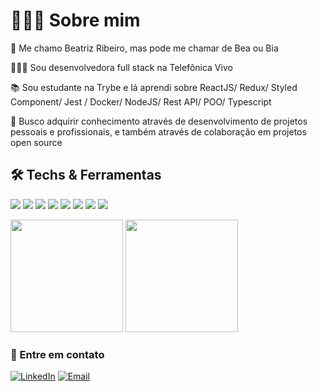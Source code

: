 # 👩🏾‍💻 Sobre mim

   👋  Me chamo Beatriz Ribeiro, mas pode me chamar de Bea ou Bia
    
   👩🏾‍💻  Sou desenvolvedora full stack na Telefônica Vivo
    
   📚  Sou estudante na Trybe e lá aprendi sobre ReactJS/ Redux/ Styled Component/ Jest / Docker/ NodeJS/ Rest API/ POO/ Typescript   
      
   🤝  Busco adquirir conhecimento através de desenvolvimento de projetos pessoais e profissionais, e também através de colaboração em projetos open source
   

## 🛠 Techs & Ferramentas

<img src = "https://img.shields.io/badge/-HTML5-E34F26?style=flat&logo=html5&logoColor=white"> <img src = "https://img.shields.io/badge/-CSS3-1572B6?style=flat&logo=css3&logoColor=white">
<img src="https://img.shields.io/badge/-Bootstrap-563D7C?style=flat&logo=bootstrap&logoColor=white">
<img src="https://img.shields.io/badge/-JavaScript-eed718?style=flat&logo=javascript&logoColor=ffffff">
<img src="https://img.shields.io/badge/-React-000000?style=flat&logo=react&logoColor=00c8ff">
<img src="https://img.shields.io/badge/-Wordpress-333333?style=flat&logo=wordpress">
<img src="http://img.shields.io/badge/-Git-F1502F?style=flat&logo=git&logoColor=FFFFFF">
<img src="http://img.shields.io/badge/-Github-000000?style=flat&logo=github&logoColor=FFFFFF">


<span>
   <img height="180em" src="https://github-readme-stats.vercel.app/api?username=bearibeiroa&show_icons=true&theme=dracula" /> 
   <img height="180em" src="https://github-readme-stats.vercel.app/api/top-langs/?username=bearibeiroa&layout=compact" />
</span>


### 💬 Entre em contato

<a href="https://www.linkedin.com/in/bearibeiroa/"><img alt="LinkedIn" src="https://img.shields.io/badge/LinkedIn-Beatriz%20Ribeiro-blue?style=flat-square&logo=linkedin"></a>
<a href="mailto:contato.biaalves@gmail.com"><img alt="Email" src="https://img.shields.io/badge/Email-contato.biaalves@gmail.com-blue?style=flat-square&logo=gmail"></a>




<!---
bearibeiroa/bearibeiroa is a ✨ special ✨ repository because its `README.md` (this file) appears on your GitHub profile.
You can click the Preview link to take a look at your changes.
--->
